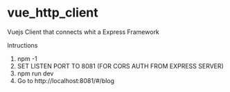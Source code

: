 # vue_http_client
Vuejs Client that connects whit a Express Framework

Intructions

1. npm -1
2. SET LISTEN PORT TO 8081 (FOR CORS AUTH FROM EXPRESS SERVER)
3. npm run dev
4. Go to http://localhost:8081/#/blog
